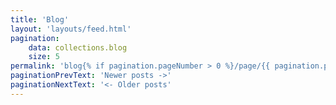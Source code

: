 ```yaml
---
title: 'Blog'
layout: 'layouts/feed.html'
pagination:
    data: collections.blog
    size: 5
permalink: 'blog{% if pagination.pageNumber > 0 %}/page/{{ pagination.pageNumber }}{% endif %}/index.html'
paginationPrevText: 'Newer posts ->'
paginationNextText: '<- Older posts'
---
```

